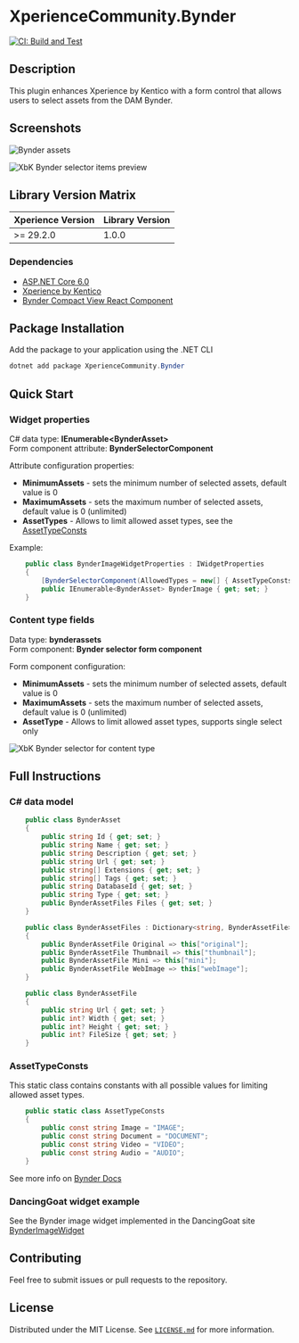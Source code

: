 # XperienceCommunity.Bynder

[![CI: Build and Test](https://github.com/actum/xperience-community-bynder/actions/workflows/ci.yml/badge.svg)](https://github.com/actum/xperience-community-bynder/actions/workflows/ci.yml)

## Description

This plugin enhances Xperience by Kentico with a form control that allows users to select assets from the DAM Bynder.

## Screenshots

![Bynder assets](/images/bynder_component1.png)

![XbK Bynder selector items preview](/images/bynder_component2.png)

## Library Version Matrix

| Xperience Version | Library Version |
| ----------------- | --------------- |
| >= 29.2.0         | 1.0.0           |

### Dependencies

- [ASP.NET Core 6.0](https://dotnet.microsoft.com/en-us/download)
- [Xperience by Kentico](https://docs.kentico.com/changelog)
- [Bynder Compact View React Component](https://www.npmjs.com/package/@bynder/compact-view)

## Package Installation

Add the package to your application using the .NET CLI

```powershell
dotnet add package XperienceCommunity.Bynder
```

## Quick Start

### Widget properties

C# data type: **IEnumerable\<BynderAsset\>** \
Form component attribute: **BynderSelectorComponent**

Attribute configuration properties:

- **MinimumAssets** - sets the minimum number of selected assets, default value is 0
- **MaximumAssets** - sets the maximum number of selected assets, default value is 0 (unlimited)
- **AssetTypes** - Allows to limit allowed asset types, see the [AssetTypeConsts](#assettypeconsts)

Example:

```csharp
    public class BynderImageWidgetProperties : IWidgetProperties
    {
        [BynderSelectorComponent(AllowedTypes = new[] { AssetTypeConsts.Image }, MinimumAssets = 1, MaximumAssets = 3)]
        public IEnumerable<BynderAsset> BynderImage { get; set; }
    }

```

### Content type fields

Data type: **bynderassets** \
Form component: **Bynder selector form component**

Form component configuration:

- **MinimumAssets** - sets the minimum number of selected assets, default value is 0
- **MaximumAssets** - sets the maximum number of selected assets, default value is 0 (unlimited)
- **AssetType** - Allows to limit allowed asset types, supports single select only

![XbK Bynder selector for content type](/images/bynder_component_contenttype.png)

## Full Instructions

### C# data model

```csharp
    public class BynderAsset
    {
        public string Id { get; set; }
        public string Name { get; set; }
        public string Description { get; set; }
        public string Url { get; set; }
        public string[] Extensions { get; set; }
        public string[] Tags { get; set; }
        public string DatabaseId { get; set; }
        public string Type { get; set; }
        public BynderAssetFiles Files { get; set; }
    }

    public class BynderAssetFiles : Dictionary<string, BynderAssetFile>
    {
        public BynderAssetFile Original => this["original"];
        public BynderAssetFile Thumbnail => this["thumbnail"];
        public BynderAssetFile Mini => this["mini"];
        public BynderAssetFile WebImage => this["webImage"];
    }

    public class BynderAssetFile
    {
        public string Url { get; set; }
        public int? Width { get; set; }
        public int? Height { get; set; }
        public int? FileSize { get; set; }
    }
```

### AssetTypeConsts

This static class contains constants with all possible values for limiting allowed asset types.

```csharp
    public static class AssetTypeConsts
    {
        public const string Image = "IMAGE";
        public const string Document = "DOCUMENT";
        public const string Video = "VIDEO";
        public const string Audio = "AUDIO";
    }
```

See more info on [Bynder Docs](https://developer-docs.bynder.com/ui-components#compact-view)

### DancingGoat widget example

See the Bynder image widget implemented in the DancingGoat site [BynderImageWidget](./examples/DancingGoat/Components/Widgets/BynderImageWidget/)

## Contributing

Feel free to submit issues or pull requests to the repository.

## License

Distributed under the MIT License. See [`LICENSE.md`](./LICENSE.md) for more information.

